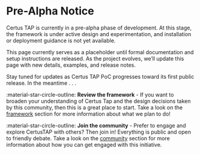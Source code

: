 # Pre-Alpha Notice

Certus TAP is currently in a pre-alpha phase of development.
At this stage, the framework is under active design and experimentation, and installation or deployment guidance is not yet available.

This page currently serves as a placeholder until formal documentation and setup instructions are released. As the project evolves, we’ll update this page with new details, examples, and release notes.

Stay tuned for updates as Certus TAP PoC progresses toward its first public release. In the meantime . . .

:material-star-circle-outline: **Review the framework** - If you want to broaden your understanding of Certus Tap and the design decisions taken by this community, then this is a great place to start. Take a look on the [framework](../framework/index.md) section for more information about what we plan to do!

:material-star-circle-outline: **Join the community** - Prefer to engage and explore CertusTAP with others?  Then join in!  Everything is public and open to friendly debate.  Take a look on the [community](../community/index.md) section for more information about how you can get engaged with this initiative.

